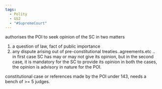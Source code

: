 ```yaml
---
tags:
  - Polity
  - GS2
  - "#SupremeCourt"
---
```

authorises the POI to seek opinion of the SC in two matters
1. a question of law, fact of public importance
2. any dispute arising out of pre-constitutional treaties..agreements.etc ..
in first case SC has may or may not give its opinion, 
but in the second case, it is mandatory for the SC to provide its opinion
in both the cases, the opinion is advisory in nature for the POI.


constitutional case or references made by the POI under 143, needs a bench of >= 5 judges.
